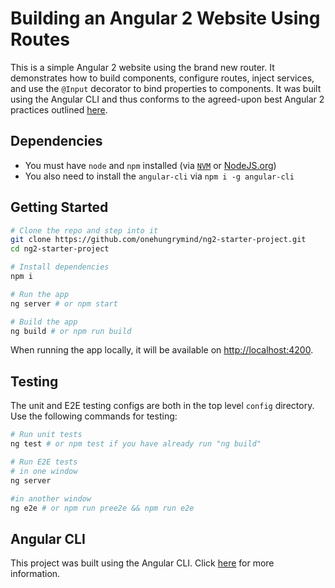 # Building an Angular 2 Website Using Routes
This is a simple Angular 2 website using the brand new router. It demonstrates how to build components, configure routes, inject services, and use the `@Input` decorator to bind properties to components. It was built using the Angular CLI and thus conforms to the agreed-upon best Angular 2 practices outlined [here](https://angular.io/docs/ts/latest/guide/style-guide.html).

## Dependencies
- You must have `node` and `npm` installed (via [`NVM`](https://github.com/creationix/nvm) or [NodeJS.org](https://nodejs.org/en/))
- You also need to install the `angular-cli` via `npm i -g angular-cli`

## Getting Started


```bash
# Clone the repo and step into it
git clone https://github.com/onehungrymind/ng2-starter-project.git
cd ng2-starter-project

# Install dependencies
npm i

# Run the app
ng server # or npm start

# Build the app
ng build # or npm run build
```

When running the app locally, it will be available on [http://localhost:4200](http://localhost:4200).

## Testing
The unit and E2E testing configs are both in the top level `config` directory. Use the following commands for testing:

```bash
# Run unit tests
ng test # or npm test if you have already run "ng build"

# Run E2E tests
# in one window
ng server

#in another window
ng e2e # or npm run pree2e && npm run e2e
```

## Angular CLI
This project was built using the Angular CLI. Click [here](https://github.com/angular/angular-cli) for more information.
